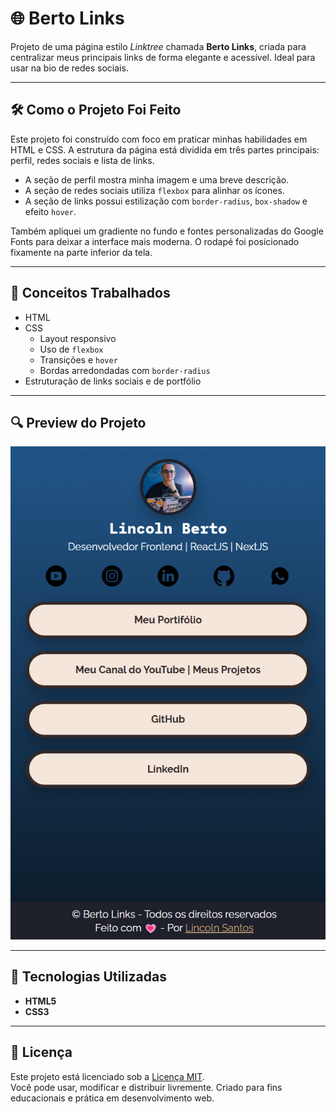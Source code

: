 # 🌐 Berto Links

Projeto de uma página estilo _Linktree_ chamada **Berto Links**, criada para centralizar meus principais links de forma elegante e acessível. Ideal para usar na bio de redes sociais.

---

## 🛠️ Como o Projeto Foi Feito

Este projeto foi construído com foco em praticar minhas habilidades em HTML e CSS. A estrutura da página está dividida em três partes principais: perfil, redes sociais e lista de links.

- A seção de perfil mostra minha imagem e uma breve descrição.
- A seção de redes sociais utiliza `flexbox` para alinhar os ícones.
- A seção de links possui estilização com `border-radius`, `box-shadow` e efeito `hover`.

Também apliquei um gradiente no fundo e fontes personalizadas do Google Fonts para deixar a interface mais moderna. O rodapé foi posicionado fixamente na parte inferior da tela.

---

## 🧠 Conceitos Trabalhados

- HTML
- CSS
  - Layout responsivo
  - Uso de `flexbox`
  - Transições e `hover`
  - Bordas arredondadas com `border-radius`
- Estruturação de links sociais e de portfólio

---

## 🔍 Preview do Projeto

![Imagem do Projeto](img/print-do-projeto.png)

---

## 🧱 Tecnologias Utilizadas

- **HTML5**
- **CSS3**

---

## 📄 Licença

Este projeto está licenciado sob a [Licença MIT](https://opensource.org/licenses/MIT).  
Você pode usar, modificar e distribuir livremente. Criado para fins educacionais e prática em desenvolvimento web.
